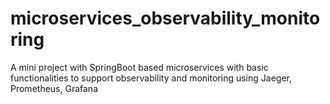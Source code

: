 # microservices_observability_monitoring
A mini project with SpringBoot based microservices with basic functionalities to support observability and monitoring using Jaeger, Prometheus, Grafana
